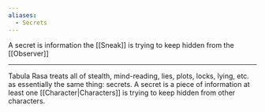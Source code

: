```yaml
---
aliases:
  - Secrets
---
```



A secret is information the [[Sneak]] is trying to keep hidden from the [[Observer]]

---

Tabula Rasa treats all of stealth, mind-reading, lies, plots, locks, lying, etc. as essentially the same thing: secrets. A secret is a piece of information at least one [[Character|Characters]] is trying to keep hidden from other characters.